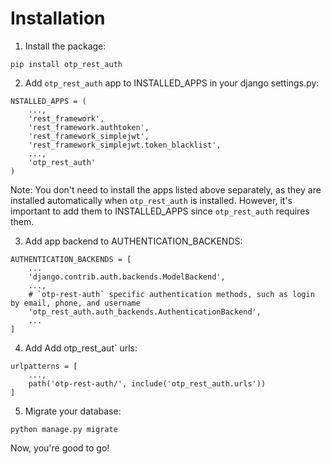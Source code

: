 Installation
============

1. Install the package:
```
pip install otp_rest_auth
```
2. Add `otp_rest_auth` app to INSTALLED_APPS in your django settings.py:
```
NSTALLED_APPS = (
    ...,
    'rest_framework',
    'rest_framework.authtoken',
    'rest_framework_simplejwt',
    'rest_framework_simplejwt.token_blacklist',
    ...,
    'otp_rest_auth'
)
```
Note: You don't need to install the apps listed above separately, as they are installed automatically
when `otp_rest_auth` is installed. However, it's important to add them to INSTALLED_APPS since `otp_rest_auth` requires them.

3. Add app backend to AUTHENTICATION_BACKENDS:
```
AUTHENTICATION_BACKENDS = [
    ...
    'django.contrib.auth.backends.ModelBackend',
    ...,
    # `otp-rest-auth` specific authentication methods, such as login by email, phone, and username
    'otp_rest_auth.auth_backends.AuthenticationBackend',
    ...
]
```
4. Add Add otp_rest_aut` urls:
```
urlpatterns = [
    ...,
    path('otp-rest-auth/', include('otp_rest_auth.urls'))
]
```
5. Migrate your database:
```
python manage.py migrate
```
Now, you're good to go!
